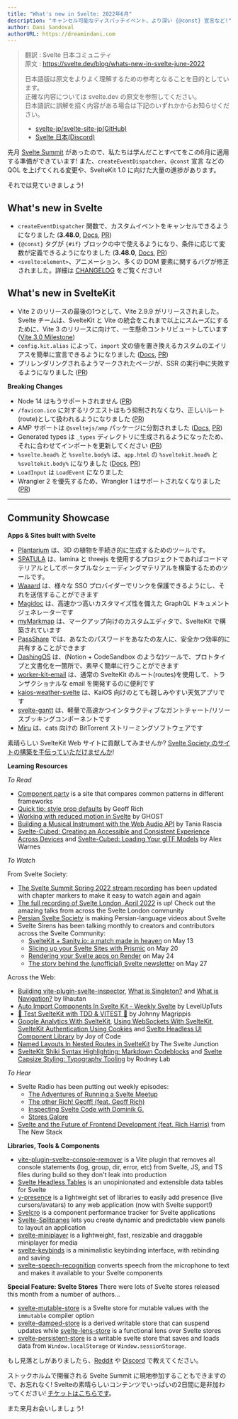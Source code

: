 ```yaml
---
title: "What's new in Svelte: 2022年6月"
description: "キャンセル可能なディスパッチイベント、より深い {@const} 宣言など!"
author: Dani Sandoval
authorURL: https://dreamindani.com
---
```

> 翻訳 : Svelte 日本コミュニティ  
> 原文 : https://svelte.dev/blog/whats-new-in-svelte-june-2022
>
> 日本語版は原文をよりよく理解するための参考となることを目的としています。  
> 正確な内容については svelte.dev の原文を参照してください。  
> 日本語訳に誤解を招く内容がある場合は下記のいずれかからお知らせください。
>
> - [svelte-jp/svelte-site-jp(GitHub)](https://github.com/svelte-jp/svelte-site-jp)
> - [Svelte 日本(Discord)](https://discord.com/invite/YTXq3ZtBbx)

先月 [Svelte Summit](https://www.youtube.com/watch?v=qqj2cBockqE) があったので、私たちは学んだことすべてをこの6月に適用する準備ができています! また、`createEventDispatcher`、`@const` 宣言 などの QOL を上げてくれる変更や、SvelteKit 1.0 に向けた大量の進捗があります。

それでは見ていきましょう!

## What's new in Svelte
- `createEventDispatcher` 関数で、カスタムイベントをキャンセルできるようになりました (**3.48.0**, [Docs](https://svelte.jp/docs#run-time-svelte-createeventdispatcher), [PR](https://github.com/sveltejs/svelte/pull/7064))
- `{@const}` タグが `{#if}` ブロックの中で使えるようになり、条件に応じて変数が定義できるようになりました (**3.48.0**, [Docs](https://svelte.jp/docs#template-syntax-const), [PR](https://github.com/sveltejs/svelte/pull/7451))
- `<svelte:element>`、アニメーション、多くの DOM 要素に関するバグが修正されました。詳細は [CHANGELOG](https://github.com/sveltejs/svelte/blob/master/CHANGELOG.md#3480) をご覧ください!


## What's new in SvelteKit
- Vite 2 のリリースの最後の1つとして、Vite 2.9.9 がリリースされました。Svelte チームは、SvelteKit と Vite の統合をこれまで以上にスムーズにするために、Vite 3 のリリースに向けて、一生懸命コントリビュートしています ([Vite 3.0 Milestone](https://github.com/vitejs/vite/milestone/5))
- `config.kit.alias` によって、`import` 文の値を置き換えるカスタムのエイリアスを簡単に宣言できるようになりました ([Docs](https://kit.svelte.dev/docs/configuration#alias), [PR](https://github.com/sveltejs/kit/pull/4964))
- プリレンダリングされるようマークされたページが、SSR の実行中に失敗するようになりました ([PR](https://github.com/sveltejs/kit/pull/4812))

**Breaking Changes**
- Node 14 はもうサポートされません ([PR](https://github.com/sveltejs/kit/pull/4922))
- `/favicon.ico` に対するリクエストはもう抑制されなくなり、正しいルート(route)として扱われるようになりました ([PR](https://github.com/sveltejs/kit/pull/5046))
- AMP サポートは `@sveltejs/amp` パッケージに分割されました ([Docs](https://kit.svelte.jp/docs/seo#manual-setup-amp), [PR](https://github.com/sveltejs/kit/pull/4710))
- Generated types は `_types` ディレクトリに生成されるようになったため、それに合わせてインポートを更新してください ([PR](https://github.com/sveltejs/kit/pull/4705))
- `%svelte.head%` と `%svelte.body%` は、`app.html` の `%sveltekit.head%` と `%sveltekit.body%` になりました  ([Docs](https://kit.svelte.jp/docs/migrating#project-files-src-template-html), [PR](https://github.com/sveltejs/kit/pull/5016/))
- `LoadInput` は `LoadEvent` になりました
- Wrangler 2 を優先するため、Wrangler 1 はサポートされなくなりました ([PR](https://github.com/sveltejs/kit/pull/4887))

---

## Community Showcase

**Apps & Sites built with Svelte**
- [Plantarium](https://github.com/jim-fx/plantarium) は、3D の植物を手続き的に生成するためのツールです。
- [SPATULA](https://github.com/AlexWarnes/lamina-spatula) は、lamina と threejs を使用するプロジェクトであればコードマテリアルとしてポータブルなシェーディングマテリアルを構築するためのツールです。
- [Waaard](https://waaard.com/) は、様々な SSO プロバイダーでリンクを保護できるようにし、それを送信することができます
- [Magidoc](https://github.com/magidoc-org/magidoc) は、高速かつ高いカスタマイズ性を備えた GraphQL ドキュメントジェネレーターです
- [myMarkmap](https://github.com/eyssette/myMarkmap) は、マークアップ向けのカスタムエディタで、SvelteKit で構築されています
- [PassShare](https://passshare.mynt.pw/) では、あなたのパスワードをあなたの友人に、安全かつ効率的に共有することができます
- [DashingOS](https://beta.dashingos.com/) は、(Notion + CodeSandbox のような)ツールで、プロトタイプと文書化を一箇所で、素早く簡単に行うことができます
- [worker-kit-email](https://github.com/miunau/worker-kit-email) は、通常の SvelteKit のルート(routes)を使用して、トランザクショナルな email を開発するのに便利です
- [kaios-weather-svelte](https://github.com/cyan-2048/kaios-weather-svelte) は、KaiOS 向けのとても親しみやすい天気アプリです
- [svelte-gantt](https://github.com/ANovokmet/svelte-gantt) は、軽量で高速かつインタラクティブなガントチャート/リソースブッキングコンポーネントです
- [Miru](https://github.com/ThaUnknown/miru) は、cats 向けの BitTorrent ストリーミングソフトウェアです

素晴らしい SvelteKit Web サイトに貢献してみませんか? [Svelte Society のサイトの構築を手伝っていただけませんか](https://github.com/svelte-society/sveltesociety.dev/issues)!


**Learning Resources**

_To Read_
- [Component party](https://component-party.dev/) is a site that compares common patterns in different frameworks
- [Quick tip: style prop defaults](https://geoffrich.net/posts/style-prop-defaults/) by Geoff Rich
- [Working with reduced motion in Svelte](https://ghostdev.xyz/posts/working-with-reduced-motion-in-svelte) by GHOST
- [Building a Musical Instrument with the Web Audio API](https://www.taniarascia.com/musical-instrument-web-audio-api/) by Tania Rascia
- [Svelte-Cubed: Creating an Accessible and Consistent Experience Across Devices](https://dev.to/alexwarnes/svelte-cubed-creating-an-accessible-and-consistent-experience-across-devices-42ae) and [Svelte-Cubed: Loading Your glTF Models](https://dev.to/alexwarnes/svelte-cubed-loading-your-gltf-models-14lf) by Alex Warnes

_To Watch_

From Svelte Society:
- [The Svelte Summit Spring 2022 stream recording](https://www.youtube.com/watch?v=qqj2cBockqE) has been updated with chapter markers to make it easy to watch again and again
- [The full recording of Svelte London, April 2022](https://www.youtube.com/watch?v=zIxzJzTnoxA) is up! Check out the amazing talks from across the Svelte London community
- [Persian Svelte Society](https://www.youtube.com/channel/UCfWH9lCsXN3j8oXq8dru82Q) is making Persian-language videos about Svelte
- Svelte Sirens has been talking monthly to creators and contributors across the Svelte Community:
  - [SvelteKit + Sanity.io: a match made in heaven](https://www.youtube.com/watch?v=j0_1hfiEVWA&list=PL8bMgX1kyZThkJ_Rk6AAFI4eY24g5XKwK&index=5) on May 13
  - [Slicing up your Svelte Sites with Prismic](https://www.youtube.com/watch?v=FUbHwwMALkk) on May 20
  - [Rendering your Svelte apps on Render](https://www.youtube.com/watch?v=SnV_hMLVyqs) on May 24
  - [The story behind the (unofficial) Svelte newsletter](https://www.youtube.com/watch?v=aK0xXm3hPxk&list=PL8bMgX1kyZThkJ_Rk6AAFI4eY24g5XKwK&index=7) on May 27


Across the Web:
- [Building vite-plugin-svelte-inspector](https://www.youtube.com/watch?v=udYB24IMtsY), [What is Singleton?](https://www.youtube.com/watch?v=xhi0m1QZue0) and [What is Navigation?](https://www.youtube.com/watch?v=Ym-OnGUps2c) by lihautan
- [Auto Import Components In Svelte Kit - Weekly Svelte](https://www.youtube.com/watch?v=JXvKBtTPr64) by LevelUpTuts
- [🧪 Test SvelteKit with TDD & VITEST 🧪](https://www.youtube.com/watch?v=5bQD3dCoyHA) by Johnny Magrippis
- [Google Analytics With SvelteKit](https://www.youtube.com/watch?v=l-x6H0fnqqQ), [Using WebSockets With SvelteKit](https://www.youtube.com/watch?v=mAcKzdW5fR8), [SvelteKit Authentication Using Cookies](https://www.youtube.com/watch?v=T935Ya4W5X0) and [Svelte Headless UI Component Library](https://www.reddit.com/r/sveltejs/comments/ueu849/svelte_headless_ui_component_library/) by Joy of Code
- [Named Layouts In Nested Routes in SvelteKit](https://www.youtube.com/watch?v=hKg_V3jouLk) by The Svelte Junction
- [SvelteKit Shiki Syntax Highlighting: Markdown Codeblocks](https://rodneylab.com/sveltekit-shiki-syntax-highlighting/) and [Svelte Capsize Styling: Typography Tooling](https://rodneylab.com/svelte-capsize-styling/) by Rodney Lab

_To Hear_
- Svelte Radio has been putting out weekly episodes:
  - [The Adventures of Running a Svelte Meetup](https://www.svelteradio.com/episodes/the-adventures-of-running-a-svelte-meetup)
  - [The other Rich! Geoff! (feat. Geoff Rich)](https://www.svelteradio.com/episodes/the-other-rich-geoff)
  - [Inspecting Svelte Code with Dominik G.](https://www.svelteradio.com/episodes/inspecting-svelte-code-with-dominik-g)
  - [Stores Galore](https://www.svelteradio.com/episodes/stores-galore)
- [Svelte and the Future of Frontend Development (feat. Rich Harris)](https://thenewstack.io/svelte-and-the-future-of-front-end-development/) from The New Stack


**Libraries, Tools & Components**
- [vite-plugin-svelte-console-remover](https://github.com/jhubbardsf/vite-plugin-svelte-console-remover) is a Vite plugin that removes all console statements (log, group, dir, error, etc) from Svelte, JS, and TS files during build so they don't leak into production
- [Svelte Headless Tables](https://github.com/bryanmylee/svelte-headless-table) is an unopinionated and extensible data tables for Svelte
- [y-presence](https://github.com/nimeshnayaju/y-presence) is a lightweight set of libraries to easily add presence (live cursors/avatars) to any web application (now with Svelte support!)
- [Svelcro](https://github.com/oslabs-beta/Svelcro) is a component performance tracker for Svelte applications
- [Svelte-Splitpanes](https://github.com/orefalo/svelte-splitpanes) lets you create dynamic and predictable view panels to layout an application
- [svelte-miniplayer](https://github.com/ThaUnknown/svelte-miniplayer) is a lightweight, fast, resizable and draggable miniplayer for media
- [svelte-keybinds](https://github.com/ThaUnknown/svelte-keybinds) is a minimalistic keybinding interface, with rebinding and saving
- [svelte-speech-recognition](https://github.com/jhubbardsf/svelte-speech-recognition) converts speech from the microphone to text and makes it available to your Svelte components

**Special Feature: Svelte Stores**
There were lots of Svelte stores released this month from a number of authors...

- [svelte-mutable-store](https://github.com/feltcoop/svelte-mutable-store) is a Svelte store for mutable values with the `immutable` compiler option
- [svelte-damped-store](https://github.com/aredridel/svelte-damped-store) is a derived writable store that can suspend updates while [svelte-lens-store](https://github.com/aredridel/svelte-lens-store) is a functional lens over Svelte stores
- [svelte-persistent-store](https://github.com/furudean/svelte-persistent-store) is a writable svelte store that saves and loads data from `Window.localStorage` or `Window.sessionStorage`.


もし見落としがありましたら、[Reddit](https://www.reddit.com/r/sveltejs/) や [Discord](https://discord.com/invite/yy75DKs) で教えてください。

ストックホルムで開催される Svelte Summit に現地参加することもできますので、お忘れなく! Svelteの素晴らしいコンテンツでいっぱいの2日間に是非加わってください! [チケットはこちらです](https://ti.to/svelte/svelte-summit-fall-edition)。

また来月お会いしましょう!
